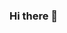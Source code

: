 ### Hi there 👋

<!--
**acatarinaoaraujo/acatarinaoaraujo** is a ✨ _special_ ✨ repository because its `README.md` (this file) appears on your GitHub profile.

<p align="center">
Hello there! I'm Ana, an aspiring software engineer with a deep passion for expanding my technical horizons and embracing challenges outside my comfort zone. 🚀

Feel free to explore my GitHub repositories. If you have any questions or would like to collaborate on exciting projects, don't hesitate to reach out. Let's connect and build amazing things together! 💻🌟
</p>

-->
